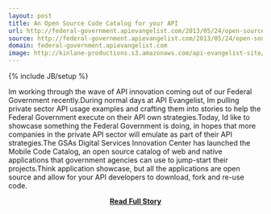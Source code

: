 ```yaml
---
layout: post
title: An Open Source Code Catalog for your API
url: http://federal-government.apievangelist.com/2013/05/24/open-source-code-catalog-for-your-api/
source: http://federal-government.apievangelist.com/2013/05/24/open-source-code-catalog-for-your-api/
domain: federal-government.apievangelist.com
image: http://kinlane-productions.s3.amazonaws.com/api-evangelist-site/blog/digital-services-innovation-center.jpg
---
```

{% include JB/setup %}<p>Im working through the wave of API innovation coming out of our Federal Government recently.During normal days at API Evangelist, Im pulling private sector API usage examples and crafting them into stories to help the Federal Government execute on their API own strategies.Today, Id like to showcase something the Federal Government is doing, in hopes that more companies in the private API sector will emulate as part of their API strategies.The GSAs Digital Services Innovation Center has launched the Mobile Code Catalog, an open source catalog of web and native applications that government agencies can use to jump-start their projects.Think application showcase, but all the applications are open source and allow for your API developers to download, fork and re-use code.</p>
<center><p><a href="http://federal-government.apievangelist.com/2013/05/24/open-source-code-catalog-for-your-api/" style='padding:25px; font-sze:18px; font-weight: bold;'>Read Full Story</a></p></center>
